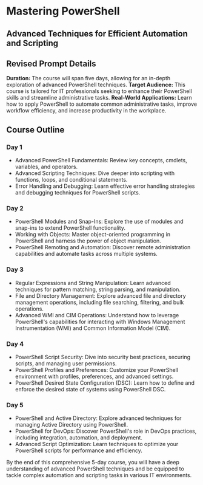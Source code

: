 # Mastering PowerShell

## Advanced Techniques for Efficient Automation and Scripting

## Revised Prompt Details

**Duration:** The course will span five days, allowing for an in-depth exploration of advanced PowerShell techniques.
**Target Audience:** This course is tailored for IT professionals seeking to enhance their PowerShell skills and streamline administrative tasks.
**Real-World Applications:** Learn how to apply PowerShell to automate common administrative tasks, improve workflow efficiency, and increase productivity in the workplace.

## Course Outline

### Day 1

- Advanced PowerShell Fundamentals: Review key concepts, cmdlets, variables, and operators.
- Advanced Scripting Techniques: Dive deeper into scripting with functions, loops, and conditional statements.
- Error Handling and Debugging: Learn effective error handling strategies and debugging techniques for PowerShell scripts.

### Day 2

- PowerShell Modules and Snap-Ins: Explore the use of modules and snap-ins to extend PowerShell functionality.
- Working with Objects: Master object-oriented programming in PowerShell and harness the power of object manipulation.
- PowerShell Remoting and Automation: Discover remote administration capabilities and automate tasks across multiple systems.

### Day 3

- Regular Expressions and String Manipulation: Learn advanced techniques for pattern matching, string parsing, and manipulation.
- File and Directory Management: Explore advanced file and directory management operations, including file searching, filtering, and bulk operations.
- Advanced WMI and CIM Operations: Understand how to leverage PowerShell's capabilities for interacting with Windows Management Instrumentation (WMI) and Common Information Model (CIM).

### Day 4

- PowerShell Script Security: Dive into security best practices, securing scripts, and managing user permissions.
- PowerShell Profiles and Preferences: Customize your PowerShell environment with profiles, preferences, and advanced settings.
- PowerShell Desired State Configuration (DSC): Learn how to define and enforce the desired state of systems using PowerShell DSC.

### Day 5

- PowerShell and Active Directory: Explore advanced techniques for managing Active Directory using PowerShell.
- PowerShell for DevOps: Discover PowerShell's role in DevOps practices, including integration, automation, and deployment.
- Advanced Script Optimization: Learn techniques to optimize your PowerShell scripts for performance and efficiency.

By the end of this comprehensive 5-day course, you will have a deep understanding of advanced PowerShell techniques and be equipped to tackle complex automation and scripting tasks in various IT environments.
